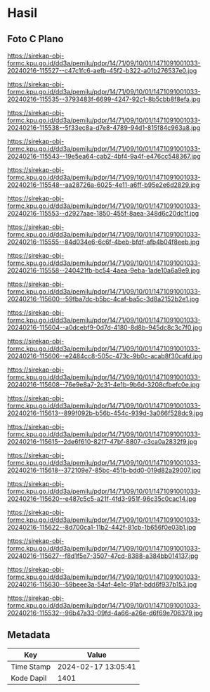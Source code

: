 # Hasil

## Foto C Plano

https://sirekap-obj-formc.kpu.go.id/dd3a/pemilu/pdpr/14/71/09/10/01/1471091001033-20240216-115527--c47c1fc6-aefb-45f2-b322-a01b276537e0.jpg

https://sirekap-obj-formc.kpu.go.id/dd3a/pemilu/pdpr/14/71/09/10/01/1471091001033-20240216-115535--3793483f-6699-4247-92c1-8b5cbb8f8efa.jpg

https://sirekap-obj-formc.kpu.go.id/dd3a/pemilu/pdpr/14/71/09/10/01/1471091001033-20240216-115538--5f33ec8a-d7e8-4789-94d1-815f84c963a8.jpg

https://sirekap-obj-formc.kpu.go.id/dd3a/pemilu/pdpr/14/71/09/10/01/1471091001033-20240216-115543--19e5ea64-cab2-4bf4-9a4f-e476cc548367.jpg

https://sirekap-obj-formc.kpu.go.id/dd3a/pemilu/pdpr/14/71/09/10/01/1471091001033-20240216-115548--aa28726a-6025-4e11-a6ff-b95e2e6d2829.jpg

https://sirekap-obj-formc.kpu.go.id/dd3a/pemilu/pdpr/14/71/09/10/01/1471091001033-20240216-115553--d2927aae-1850-455f-8aea-348d6c20dc1f.jpg

https://sirekap-obj-formc.kpu.go.id/dd3a/pemilu/pdpr/14/71/09/10/01/1471091001033-20240216-115555--84d034e6-6c6f-4beb-bfdf-afb4b04f8eeb.jpg

https://sirekap-obj-formc.kpu.go.id/dd3a/pemilu/pdpr/14/71/09/10/01/1471091001033-20240216-115558--240421fb-bc54-4aea-9eba-1ade10a6a9e9.jpg

https://sirekap-obj-formc.kpu.go.id/dd3a/pemilu/pdpr/14/71/09/10/01/1471091001033-20240216-115600--59fba7dc-b5bc-4caf-ba5c-3d8a2152b2e1.jpg

https://sirekap-obj-formc.kpu.go.id/dd3a/pemilu/pdpr/14/71/09/10/01/1471091001033-20240216-115604--a0dcebf9-0d7d-4180-8d8b-945dc8c3c7f0.jpg

https://sirekap-obj-formc.kpu.go.id/dd3a/pemilu/pdpr/14/71/09/10/01/1471091001033-20240216-115606--e2484cc8-505c-473c-9b0c-acab8f30cafd.jpg

https://sirekap-obj-formc.kpu.go.id/dd3a/pemilu/pdpr/14/71/09/10/01/1471091001033-20240216-115608--76e9e8a7-2c31-4e1b-9b6d-3208cfbefc0e.jpg

https://sirekap-obj-formc.kpu.go.id/dd3a/pemilu/pdpr/14/71/09/10/01/1471091001033-20240216-115613--899f092b-b56b-454c-939d-3a066f528dc9.jpg

https://sirekap-obj-formc.kpu.go.id/dd3a/pemilu/pdpr/14/71/09/10/01/1471091001033-20240216-115615--2de6f610-82f7-47bf-8807-c3ca0a2832f9.jpg

https://sirekap-obj-formc.kpu.go.id/dd3a/pemilu/pdpr/14/71/09/10/01/1471091001033-20240216-115618--372109e7-85bc-451b-bdd0-019d82a29007.jpg

https://sirekap-obj-formc.kpu.go.id/dd3a/pemilu/pdpr/14/71/09/10/01/1471091001033-20240216-115620--e487c5c5-a21f-4fd3-951f-96c35c0cac14.jpg

https://sirekap-obj-formc.kpu.go.id/dd3a/pemilu/pdpr/14/71/09/10/01/1471091001033-20240216-115622--8d700ca1-11b2-442f-81cb-1b656f0e03b1.jpg

https://sirekap-obj-formc.kpu.go.id/dd3a/pemilu/pdpr/14/71/09/10/01/1471091001033-20240216-115627--f8d1f5e7-3507-47cd-8388-a384bb014137.jpg

https://sirekap-obj-formc.kpu.go.id/dd3a/pemilu/pdpr/14/71/09/10/01/1471091001033-20240216-115630--59beee3a-54af-4e1c-91af-bdd6f937b153.jpg

https://sirekap-obj-formc.kpu.go.id/dd3a/pemilu/pdpr/14/71/09/10/01/1471091001033-20240216-115532--96b47a33-09fd-4a66-a26e-d6f69e706379.jpg


## Metadata

| Key        | Value               |
| ---------- | ------------------- |
| Time Stamp | 2024-02-17 13:05:41 |
| Kode Dapil | 1401                |



